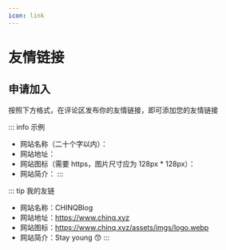 ```yaml
---
icon: link
---
```

# 友情链接

<friendlink />

## 申请加入

按照下方格式，在评论区发布你的友情链接，即可添加您的友情链接

::: info 示例

- 网站名称（二十个字以内）：
- 网站地址：
- 网站图标（需要 https，图片尺寸应为 128px * 128px）：
- 网站简介：
:::

::: tip 我的友链

- 网站名称：CHINQBlog
- 网站地址：<https://www.chinq.xyz>
- 网站图标：<https://www.chinq.xyz/assets/imgs/logo.webp>
- 网站简介：Stay young 😙
:::
